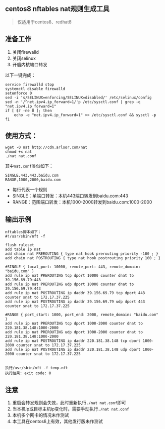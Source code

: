 ## centos8 nftables nat规则生成工具

> 仅适用于centos8、redhat8

## 准备工作

1. 关闭firewalld
2. 关闭selinux
3. 开启内核端口转发

以下一键完成：

```$xslt
service firewalld stop
systemctl disable firewalld
setenforce 0
sed -i 's/SELINUX=enforcing/SELINUX=disabled/' /etc/selinux/config  
sed -n '/^net.ipv4.ip_forward=1/'p /etc/sysctl.conf | grep -q "net.ipv4.ip_forward=1"
if [ $? -ne 0 ]; then
    echo -e "net.ipv4.ip_forward=1" >> /etc/sysctl.conf && sysctl -p
fi
```


## 使用方式：

```
wget -O nat http://cdn.arloor.com/nat
chmod +x nat
./nat nat.conf
```

其中`nat.conf`类似如下：

```$xslt
SINGLE,443,443,baidu.com
RANGE,1000,2000,baidu.com
```

- 每行代表一个规则
- SINGLE：单端口转发：本机443端口转发到baidu.com:443
- RANGE：范围端口转发：本机1000-2000转发到baidu.com:1000-2000

## 输出示例

```$xslt
nftables脚本如下：
#!/usr/sbin/nft -f

flush ruleset
add table ip nat
add chain nat PREROUTING { type nat hook prerouting priority -100 ; }
add chain nat POSTROUTING { type nat hook postrouting priority 100 ; }

#SINGLE { local_port: 10000, remote_port: 443, remote_domain: "baidu.com" }
add rule ip nat PREROUTING tcp dport 10000 counter dnat to 39.156.69.79:443
add rule ip nat PREROUTING udp dport 10000 counter dnat to 39.156.69.79:443
add rule ip nat POSTROUTING ip daddr 39.156.69.79 tcp dport 443 counter snat to 172.17.37.225
add rule ip nat POSTROUTING ip daddr 39.156.69.79 udp dport 443 counter snat to 172.17.37.225

#RANGE { port_start: 1000, port_end: 2000, remote_domain: "baidu.com" }
add rule ip nat PREROUTING tcp dport 1000-2000 counter dnat to 220.181.38.148:1000-2000
add rule ip nat PREROUTING udp dport 1000-2000 counter dnat to 220.181.38.148:1000-2000
add rule ip nat POSTROUTING ip daddr 220.181.38.148 tcp dport 1000-2000 counter snat to 172.17.37.225
add rule ip nat POSTROUTING ip daddr 220.181.38.148 udp dport 1000-2000 counter snat to 172.17.37.225


执行/usr/sbin/nft -f temp.nft
执行结果: exit code: 0
```

## 注意

1. 重启会转发规则会失效，此时重新执行`./nat nat.conf`即可
2. 当本机ip或目标主机ip变化时，需要手动执行`./nat nat.conf`
3. 本机多个网卡的情况未作测试
4. 本工具在centos8上有效，其他发行版未作测试